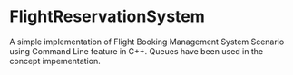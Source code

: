 # FlightReservationSystem
A simple implementation of Flight Booking Management System Scenario using Command Line feature in C++. Queues have been used in the concept impementation.

